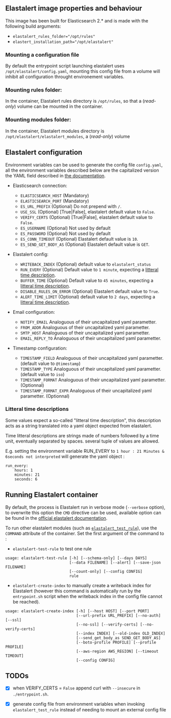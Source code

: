## Elastalert image properties and behaviour

This image has been built for Elasticsearch 2.* and is made with the following build arguments:

- `elastalert_rules_folder="/opt/rules"`
- `elastert_installation_path="/opt/elastalert"`

### Mounting a configuration file

By default the entrypoint script launching elastalert uses `/opt/elastalert/config.yaml`, mounting this config file from a volume will inhibit all configuration throught environement variables.

### Mounting rules folder:

In the container, Elastalert rules directory is `/opt/rules`, so that a (_read-only_) volume can be mounted in the container.

### Mounting modules folder:

In the container, Elastalert modules directory is `/opt/elastalert/elastalert_modules`, a (_read-only_) volume 

## Elastalert configuration

Environment variables can be used to generate the config file `config.yaml`,
all the environment variables described below are the capitalized version the YAML field described in [the documentation](http://elastalert.readthedocs.io/en/latest/elastalert.html#configuration). 

- Elasticsearch connection:
  - `ELASTICSEARCH_HOST` (Mandatory)
  - `ELASTICSEARCH_PORT` (Mandatory)
  - `ES_URL_PREFIX` (Optional) Do not prepend with `/`.
  - `USE_SSL` (Optional) [True|False], elastalert default value to `False`.
  - `VERIFY_CERTS` (Optional) [True|False], elastalert default value to `False`.
  - `ES_USERNAME` (Optional) Not used by default
  - `ES_PASSWORD` (Optional) Not used by default
  - `ES_CONN_TIMEOUT` (Optional) Elastalert default value is `10`.
  - `ES_SEND_GET_BODY_AS` (Optional) Elastalert default value is `GET`.

- Elastalert config:
  - `WRITEBACK_INDEX` (Optional) default value to `elastalert_status`
  - `RUN_EVERY` (Optional) Default value to `1 minute`, expecting a [litteral time description](#litteral-time-descriptions).
  - `BUFFER_TIME` (Optional) Default value to `45 minutes`, expecting a [litteral time description](#litteral-time-descriptions).
  - `DISABLE_RULES_ON_ERROR` (Optional) Elastalert default value to `True`.
  - `ALERT_TIME_LIMIT` (Optional) default value to `2 days`, expecting a [litteral time description](#litteral-time-descriptions).

- Email configuration:
  - `NOTIFY_EMAIL` Analoguous of their uncapitalized yaml parametter.
  - `FROM_ADDR` Analoguous of their uncapitalized yaml parametter.
  - `SMTP_HOST` Analoguous of their uncapitalized yaml parametter.
  - `EMAIL_REPLY_TO` Analoguous of their uncapitalized yaml parametter.

- Timestamp configuration:
  - `TIMESTAMP_FIELD` Analoguous of their uncapitalized yaml parametter. (default value to `@timestamp`)
  - `TIMESTAMP_TYPE` Analoguous of their uncapitalized yaml parametter. (default value to `iso`)
  - `TIMESTAMP_FORMAT` Analoguous of their uncapitalized yaml parametter. (Optionnal)
  - `TIMESTAMP_FORMAT_EXPR` Analoguous of their uncapitalized yaml parametter. (Optionnal)

### Litteral time descriptions

Some values expect a so-called "litteral time description", this description acts as a string translated into a yaml object expected from elastalert.

Time litteral descriptions are strings made of numbers followed by a time unit, eventually separated by spaces. several tuple of values are allowed.

E.g. setting the environment variable RUN_EVERY to `1 hour : 21 Minutes & 6seconds not interpreted` will generate the yaml object :

```
run_every:
    hours: 1
    minutes: 21
    seconds: 6
```

## Running Elastalert container

By default, the process is Elastalert run in verbose mode (`--verbose` option), to overwrite this option the `CMD` directive can be used, available option can be found in the [official elastalert documentation](http://elastalert.readthedocs.io/en/latest/elastalert.html#running-elastalert).

To run other elastalert modules (such as [`elastalert_test_rule`](http://elastalert.readthedocs.io/en/latest/ruletypes.html#testing)), use the `COMMAND` attribute of the container. Set the first argument of the command to :

- `elastalert-test-rule` to test one rule

```
usage: elastalert-test-rule [-h] [--schema-only] [--days DAYS]
                            [--data FILENAME] [--alert] [--save-json FILENAME]
                            [--count-only] [--config CONFIG]
                            rule
```

- `elastalert-create-index` to manually create a writeback index for Elastalert (however this command is automatically run by the `entrypoint.sh` script when the writeback index in the config file cannot be reached).

```
usage: elastalert-create-index [-h] [--host HOST] [--port PORT]
                               [--url-prefix URL_PREFIX] [--no-auth] [--ssl]
                               [--no-ssl] [--verify-certs] [--no-verify-certs]
                               [--index INDEX] [--old-index OLD_INDEX]
                               [--send_get_body_as SEND_GET_BODY_AS]
                               [--boto-profile PROFILE] [--profile PROFILE]
                               [--aws-region AWS_REGION] [--timeout TIMEOUT]
                               [--config CONFIG]
```


## TODOs

- [x] when VERIFY_CERTS = `False` append curl with `--insecure` in `./entrypoint.sh`.

- [x] generate config file from environment variables when invoking `elastalert_test_rule` instead of needing to mount an external config file

